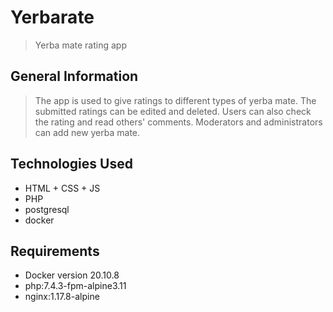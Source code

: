 # Yerbarate
> Yerba mate rating app
> 
## General Information
> The app is used to give ratings to different types of yerba mate.
The submitted ratings can be edited and deleted. Users can also check the rating and read others' comments. Moderators and administrators can add new yerba mate.
> 
## Technologies Used
- HTML + CSS + JS
- PHP
- postgresql
- docker

## Requirements
- Docker version 20.10.8
- php:7.4.3-fpm-alpine3.11
- nginx:1.17.8-alpine


